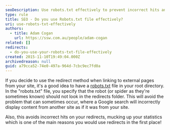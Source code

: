 ```yaml
---
seoDescription: Use robots.txt effectively to prevent incorrect hits and maintain accurate statistics by specifying crawlable areas for search engines.
type: rule
title: SEO - Do you use Robots.txt file effectively?
uri: use-robots-txt-effectively
authors:
  - title: Adam Cogan
    url: https://ssw.com.au/people/adam-cogan
related: []
redirects:
  - do-you-use-your-robots-txt-file-effectively
created: 2015-11-10T19:49:04.000Z
archivedreason: null
guid: a79cca52-74e0-497a-964d-7cbc9ec7fd0a
---
```


If you decide to use the redirect method when linking to external pages from your site, it's a good idea to have a [robots.txt](https://www.robotstxt.org) file in your root directory. In the "robots.txt" file, you specify that the robot (or spider as they're sometimes known) should not look in the redirects folder. This will avoid the problem that can sometimes occur, where a Google search will incorrectly display content from another site as if it was from your site.

<!--endintro-->

Also, this avoids incorrect hits on your redirects, mucking up your statistics which is one of the main reasons you would use redirects in the first place!
